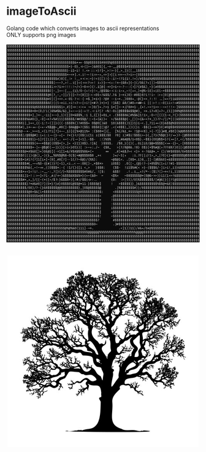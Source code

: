 # imageToAscii
Golang code which converts images to ascii representations
<br />
ONLY supports png images
<br />
<br />
![screenshot](./output.png)
<br />
<br />
<p align="center">
  <img src="./image.png">
</p>

